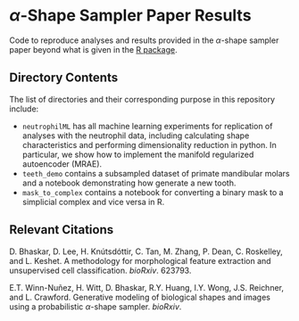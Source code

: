# $\alpha$-Shape Sampler Paper Results
Code to reproduce analyses and results provided in the $\alpha$-shape sampler paper beyond what is given in the [R package](https://cran.r-project.org/package=ashapesampler).

## Directory Contents
The list of directories and their corresponding purpose in this repository include:
* `neutrophilML` has all machine learning experiments for replication of analyses with the neutrophil data, including calculating shape characteristics and performing dimensionality reduction in python. In particular, we show how to implement the manifold regularized autoencoder (MRAE).
* `teeth_demo` contains a subsampled dataset of primate mandibular molars and a notebook demonstrating how generate a new tooth.
* `mask_to_complex` contains a notebook for converting a binary mask to a simplicial complex and vice versa in R.

## Relevant Citations

D. Bhaskar, D. Lee, H. Knútsdóttir, C. Tan, M. Zhang, P. Dean, C. Roskelley, and L. Keshet. A methodology for morphological feature extraction and unsupervised cell classification. _bioRxiv_. 623793.

E.T. Winn-Nuñez, H. Witt, D. Bhaskar, R.Y. Huang, I.Y. Wong, J.S. Reichner, and L. Crawford. Generative modeling of biological shapes and images using a probabilistic $\alpha$-shape sampler. _bioRxiv_.
